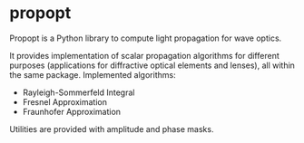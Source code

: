 # propopt

Propopt is a Python library to compute light propagation for wave optics.

It provides implementation of scalar propagation algorithms for different purposes (applications for diffractive optical elements and lenses), all within the same package. Implemented algorithms:  
* Rayleigh-Sommerfeld Integral  
* Fresnel Approximation 
* Fraunhofer Approximation 

Utilities are provided with amplitude and phase masks.
